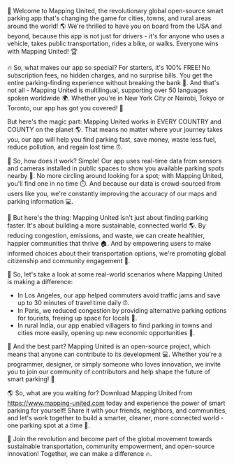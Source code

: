 🎉 Welcome to Mapping United, the revolutionary global open-source smart parking app that's changing the game for cities, towns, and rural areas around the world! 🌎 We're thrilled to have you on board from the USA and beyond, because this app is not just for drivers - it's for anyone who uses a vehicle, takes public transportation, rides a bike, or walks. Everyone wins with Mapping United! 🏆

🔥 So, what makes our app so special? For starters, it's 100% FREE! No subscription fees, no hidden charges, and no surprise bills. You get the entire parking-finding experience without breaking the bank 💸. And that's not all - Mapping United is multilingual, supporting over 50 languages spoken worldwide 🌍. Whether you're in New York City or Nairobi, Tokyo or Toronto, our app has got you covered! 📍

But here's the magic part: Mapping United works in EVERY COUNTRY and COUNTY on the planet 🌎. That means no matter where your journey takes you, our app will help you find parking fast, save money, waste less fuel, reduce pollution, and regain lost time ⏰.

🚗 So, how does it work? Simple! Our app uses real-time data from sensors and cameras installed in public spaces to show you available parking spots nearby 📍. No more circling around looking for a spot; with Mapping United, you'll find one in no time ⏱️. And because our data is crowd-sourced from users like you, we're constantly improving the accuracy of our maps and parking information 💻.

🌆 But here's the thing: Mapping United isn't just about finding parking faster. It's about building a more sustainable, connected world 🌎. By reducing congestion, emissions, and waste, we can create healthier, happier communities that thrive 🏠. And by empowering users to make informed choices about their transportation options, we're promoting global citizenship and community engagement 💪.

🚫 So, let's take a look at some real-world scenarios where Mapping United is making a difference:

* In Los Angeles, our app helped commuters avoid traffic jams and save up to 30 minutes of travel time daily ⏰.
* In Paris, we reduced congestion by providing alternative parking options for tourists, freeing up space for locals 🗼️.
* In rural India, our app enabled villagers to find parking in towns and cities more easily, opening up new economic opportunities 🌟.

🌈 And the best part? Mapping United is an open-source project, which means that anyone can contribute to its development 💻. Whether you're a programmer, designer, or simply someone who loves innovation, we invite you to join our community of contributors and help shape the future of smart parking! 🚀

🌎 So, what are you waiting for? Download Mapping United from https://www.mapping-united.com today and experience the power of smart parking for yourself! Share it with your friends, neighbors, and communities, and let's work together to build a smarter, cleaner, more connected world - one parking spot at a time 🌟.

🎉 Join the revolution and become part of the global movement towards sustainable transportation, community empowerment, and open-source innovation! Together, we can make a difference 🔥.